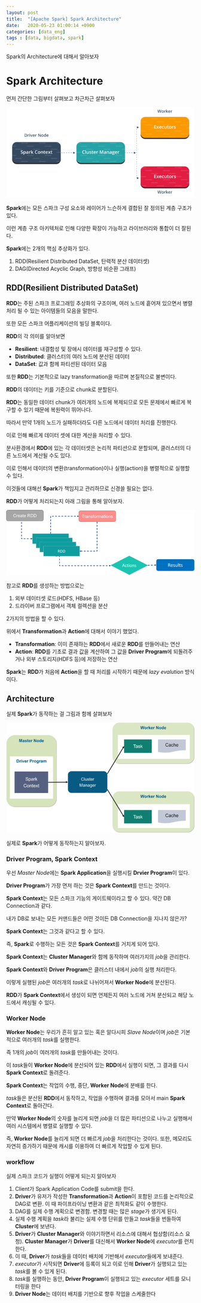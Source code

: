 ```yaml
---
layout: post
title:  "[Apache Spark] Spark Architecture"
date:   2020-05-23 01:00:14 +0900
categories: [data_eng]
tags : [data, bigdata, spark]
---
```

Spark의 Architecture에 대해서 알아보자

<!--more-->

# Spark Architecture
먼저 간단한 그림부터 살펴보고 차근차근 살펴보자

![Spark Architecture Overview](/files/spark-architecture.png)

**Spark**에는 모든 스파크 구성 요소와 레이어가 느슨하게 결합된 잘 정의된 계층 구조가 있다.

이런 계층 구조 아키텍처로 인해 다양한 확장이 가능하고 라이브러리와 통합이 더 잘된다.

**Spark**에는 2개의 핵심 추상화가 있다.

1. RDD(Resilient Distributed DataSet, 탄력적 분산 데이터셋)
1. DAG(Directed Acyclic Graph, 방향성 비순환 그래프)


## RDD(Resilient Distributed DataSet)
**RDD**는 주된 스파크 프로그래밍 추상화의 구조이며, 여러 노드에 흩어져 있으면서 병렬처리 될 수 있는 아이템들의 모음을 말한다.

또한 모든 스파크 어플리케이션의 빌딩 블록이다.

**RDD**의 각 의미를 알아보면

- **Resilient**: 내결함성 및 장애시 데이터를 재구성할 수 있다.
- **Distributed**: 클러스터의 여러 노드에 분산된 데이터
- **DataSet**: 값과 함께 파티션된 데이터 모음

또한 **RDD**는 기본적으로 lazy transformation을 따르며 본질적으로 불변이다.

**RDD**의 데이터는 키를 기준으로 chunk로 분할된다.

**RDD**는 동일한 데이터 chunk가 여러개의 노드에 복제되므로 모든 문제에서 빠르게 복구할 수 있기 때문에 복원력이 뛰어나다.

따라서 만약 1개의 노드가 실패하더라도 다른 노드에서 데이터 처리를 진행한다.

이로 인해 빠르게 데이터 셋에 대한 계산을 처리할 수 있다.

분사환경에서 **RDD**에 있는 각 데이터셋은 논리적 파티션으로 분할되며, 클러스터의 다른 노드에서 계산될 수도 있다.

이로 인해서 데이터의 변환(transformation)이나 실행(action)을 병렬적으로 실행할 수 있다.

이것들에 대해선 **Spark**가 책임지고 관리하므로 신경쓸 필요는 없다.

**RDD**가 어떻게 처리되는지 아래 그림을 통해 알아보자.

![RDD Workflow](/files/rdd-workflow.png)

참고로 **RDD**를 생성하는 방법으로는

1. 외부 데이터셋 로드(HDFS, HBase 등)
1. 드라이버 프로그램에서 객체 컬렉션을 분산

2가지의 방법을 할 수 있다.

위에서 **Transformation**과 **Action**에 대해서 이야기 했었다.

- **Transformation**: 이미 존재하는 **RDD**에서 새로운 **RDD**를 만들어내는 연산
- **Action**: **RDD**를 기초로 결과 값을 계산하여 그 값을 **Driver Program**에 되돌려주거나 외부 스토리지(HDFS 등)에 저장하는 연산

**Spark**는 **RDD**가 처음에 **Action**을 할 때 처리를 시작하기 때문에 *lazy evalution* 방식이다.

## Architecture
실제 **Spark**가 동작하는 걸 그림과 함께 살펴보자

![Spark Architecture](/files/working-spark-architecture.png)

실제로 **Spark**가 어떻게 동작하는지 알아보자.

### Driver Program, Spark Context

우선 *Master Node*에는 **Spark Application**을 실행시킬 **Drvier Program**이 있다.

**Driver Program**가 가장 먼저 하는 것은 **Spark Context**를 만드는 것이다.

**Spark Context**는 모든 스파크 기능의 게이트웨이라고 할 수 있다. 약간 DB Connection과 같다.

내가 DB로 보내는 모든 커맨드들은 어떤 것이든 DB Connection을 지나지 않은가?

**Spark Context**는 그것과 같다고 할 수 있다.

즉, **Spark**로 수행하는 모든 것은 **Spark Context**를 거치게 되어 있다.

**Spark Context**는 **Cluster Manager**와 함께 동작하며 여러가지의 *job*을 관리한다.

**Spark Context**와 **Driver Program**은 클러스터 내에서 *job*의 실행 처리한다.

이렇게 실행된 *job*은 여러개의 *task*로 나뉘어져서 **Worker Node**에 분산된다.

**RDD**가 **Spark Context**에서 생성이 되면 언제든지 여러 노드에 거쳐 분산되고 해당 노드에서 캐싱될 수 있다.

### Worker Node
**Worker Node**는 우리가 흔히 알고 있는 혹은 알다시피 *Slave Node*이며 *job*은 기본적으로 여러개의 *task*를 실행한다.

즉 1개의 *job*이 여러개의 *task*를 만들어내는 것이다.

이 *task*들이 **Worker Node**에 분산되어 있는 **RDD**에서 실행이 되면, 그 결과를 다시 **Spark Context**로 돌려준다.

**Spark Context**는 작업의 수행, 중단, **Worker Node**에 분배를 한다.

*task*들은 분산된 **RDD**에서 동작하고, 작업을 수행하며 결과를 모아서 main **Spark Context**로 돌아간다.

만약 **Worker Node**의 숫자를 늘리게 되면 *job*을 더 많은 파티션으로 나누고 실행해서 여러 시스템에서 병렬로 실행할 수 있다.

즉, **Worker Node**를 늘리게 되면 더 빠르게 *job*을 처리한다는 것이다. 또한, 메모리도 자연히 증가하기 때문에 캐시를 이용하여 더 빠르게 작업할 수 있게 된다.

### workflow
실제 스파크 코드가 실행이 어떻게 되는지 알아보자

1. Client가 Spark Application Code를 submit을 한다.
1. **Driver**가 유저가 작성한 **Transformation**과 **Action**이 포함된 코드를 논리적으로 DAG로 변환. 이 때 파이프라이닝 변환과 같은 최적화도 같이 수행한다.
1. DAG를 실제 수행 계획으로 변경함. 변경할 때는 많은 *stage*가 생기게 된다.
1. 실제 수행 계획을 *task*라 불리는 실제 수행 단위를 만들고 *task*들을 번들하여 **Cluster**에 보낸다.
1. **Driver**가 **Cluster Manager**와 이야기하면서 리소스에 대해서 협상함(리소스 요청). **Cluster Manager**가 **Driver**를 대신해서 **Worker Node**에 *executor*를 런치한다.
1. 이 때, **Driver**가 *task*들을 데이터 배치에 기반해서 *executor*들에게 보내준다.
1. *executor*가 시작되면 **Driver**에 등록이 되고 이로 인해 **Driver**가 실행되고 있는 *task*를 볼 수 있게 된다.
1. *task*를 실행하는 동안, **Driver Program**이 실행되고 있는 *executor* 세트를 모니터링을 한다
1. **Driver Node**는 데이터 배치를 기반으로 향후 작업을 스케줄한다

